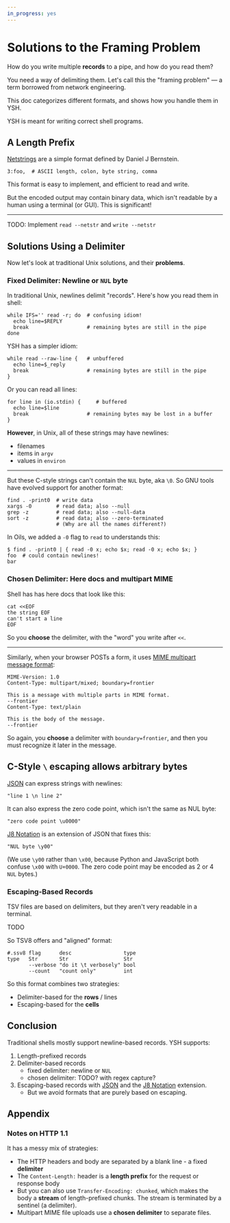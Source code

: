 ```yaml
---
in_progress: yes
---
```


Solutions to the Framing Problem
================================

How do you write multiple **records** to a pipe, and how do you read them?

You need a way of delimiting them.  Let's call this the "framing problem"
&mdash; a term borrowed from network engineering.

This doc categorizes different formats, and shows how you handle them in YSH.

YSH is meant for writing correct shell programs.

<div id="toc">
</div>

## A Length Prefix

[Netstrings][netstring] are a simple format defined by Daniel J Bernstein.

    3:foo,  # ASCII length, colon, byte string, comma

[netstring]: https://en.wikipedia.org/wiki/Netstring

This format is easy to implement, and efficient to read and write.

But the encoded output may contain binary data, which isn't readable by a human
using a terminal (or GUI).  This is significant!

---

TODO: Implement `read --netstr` and `write --netstr`

<!--
Like [J8 Notation][], this format is "8-bit clean", but:

- A netstring encoder is easier to write than a QSN encoder.  This may be
  useful if you don't have a library handy.
- It's more efficient to decode, in theory.
-->

## Solutions Using a Delimiter

Now let's look at traditional Unix solutions, and their **problems**.

### Fixed Delimiter: Newline or `NUL` byte

In traditional Unix, newlines delimit "records".  Here's how you read them in
shell:

    while IFS='' read -r; do  # confusing idiom!
      echo line=$REPLY
      break                   # remaining bytes are still in the pipe
    done

YSH has a simpler idiom:

    while read --raw-line {   # unbuffered
      echo line=$_reply
      break                   # remaining bytes are still in the pipe
    }

Or you can read all lines:

    for line in (io.stdin) {     # buffered
      echo line=$line
      break                   # remaining bytes may be lost in a buffer
    }

**However**, in Unix, all of these strings may have newlines:

- filenames
- items in `argv`
- values in `environ`

---

But these C-style strings can't contain the `NUL` byte, aka `\0`.  So GNU tools
have evolved support for another format:

    find . -print0  # write data
    xargs -0        # read data; also --null
    grep -z         # read data; also --null-data
    sort -z         # read data; also --zero-terminated
                    # (Why are all the names different?)

In Oils, we added a `-0` flag to `read` to understands this:

    $ find . -print0 | { read -0 x; echo $x; read -0 x; echo $x; }
    foo  # could contain newlines!
    bar

### Chosen Delimiter: Here docs and multipart MIME

Shell has has here docs that look like this:

    cat <<EOF
    the string EOF
    can't start a line
    EOF

So you **choose** the delimiter, with the "word" you write after `<<`.

---

Similarly, when your browser POSTs a form, it uses [MIME multipart message
format](https://en.wikipedia.org/wiki/MIME#Multipart_messages):

    MIME-Version: 1.0
    Content-Type: multipart/mixed; boundary=frontier
    
    This is a message with multiple parts in MIME format.
    --frontier
    Content-Type: text/plain
    
    This is the body of the message.
    --frontier

So again, you **choose** a delimiter with `boundary=frontier`, and then you
must recognize it later in the message.

## C-Style `\` escaping allows arbitrary bytes

[JSON][] can express strings with newlines:

    "line 1 \n line 2"

It can also express the zero code point, which isn't the same as NUL byte:

    "zero code point \u0000"

[J8 Notation][] is an extension of JSON that fixes this:

    "NUL byte \y00"

(We use `\y00` rather than `\x00`, because Python and JavaScript both confuse
`\x00` with `U+0000`.  The zero code point may be encoded as 2 or 4 `NUL`
bytes.)

[J8 Strings]: j8-notation.html
[JSON]: $xref

### Escaping-Based Records

TSV files are based on delimiters, but they aren't very readable in a terminal.

TODO

So TSV8 offers and "aligned" format:

    #.ssv8 flag      desc                 type
    type   Str       Str                  Str
           --verbose "do it \t verbosely" bool
           --count   "count only"         int

So this format combines two strategies:

- Delimiter-based for the **rows** / lines
- Escaping-based for the **cells**

## Conclusion

Traditional shells mostly support newline-based records.  YSH supports:

1. Length-prefixed records
1. Delimiter-based records
   - fixed delimiter: newline or `NUL`
   - chosen delimiter: TODO?  with regex capture?
1. Escaping-based records with [JSON][] and the [J8 Notation][] extension.
   - But we avoid formats that are purely based on escaping.

[J8 Notation]: j8-notation.html

## Appendix

### Notes on HTTP 1.1

It has a messy mix of strategies:

- The HTTP headers and body are separated by a blank line - a fixed **delimiter**
- The `Content-Length:` header is a **length prefix** for the request or
  response body
- But you can also use `Transfer-Encoding: chunked`, which makes the body a
  **stream** of length-prefixed chunks.  The stream is terminated by a sentinel
  (a delimiter).
- Multipart MIME file uploads use a **chosen delimiter** to separate files.
